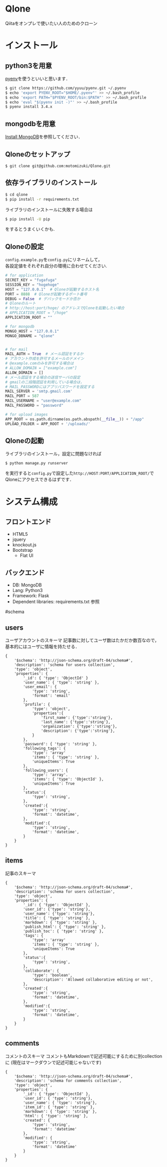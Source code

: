 Qlone
===============
Qiitaをオンプレで使いたい人のためのクローン

# インストール
## python3を用意
[pyenv](https://github.com/yyuu/pyenv)を使うといいと思います．
```bash
$ git clone https://github.com/yyuu/pyenv.git ~/.pyenv
$ echo 'export PYENV_ROOT="$HOME/.pyenv"' >> ~/.bash_profile
$ echo 'export PATH="$PYENV_ROOT/bin:$PATH"' >> ~/.bash_profile
$ echo 'eval "$(pyenv init -)"' >> ~/.bash_profile
$ pyenv install 3.4.x
```
## mongodbを用意
[Install MongoDB](http://docs.mongodb.org/manual/installation/)を参照してください．
## Qloneのセットアップ
```
$ git clone git@github.com:motomizuki/Qlone.git
```
## 依存ライブラリのインストール

```bash
$ cd qlone
$ pip install -r requirements.txt
```

ライブラリのインストールに失敗する場合は

```bash
$ pip install -U pip 
```

をするとうまくいくかも.

## Qloneの設定
`config.example.py`を`config.py`にリネームして，  
各設定値をそれぞれ自分の環境に合わせてください.

```py
# for application
SECRET_KEY = "fugafuga"
SESSION_KEY = "hogehoge"
HOST = "127.0.0.1"  # Qloneが起動するホスト名
PORT = 8888  # Qloneが起動するポート番号
DEBUG = False  # デバックモードか否か
# Qloneのルート
# http://host:port/hoge/ のアドレスでQloneを起動したい場合
# APPLICATION_ROOT = "/hoge"
APPLICATION_ROOT = ""

# for mongodb
MONGO_HOST = "127.0.0.1"
MONGO_DBNAME = "qlone"


# for mail
MAIL_AUTH = True  # メール認証をするか
# アカウント作成を許可するメールのドメイン
# @example.comのみを許可する場合は
# ALLOW_DOMAIN = ["example.com"]
ALLOW_DOMAIN = []
# メール認証をする場合の送信サーバの設定
# gmailの二段階認証を利用している場合は，
# MAIL_PASSWORDにはアプリパスワードを設定する
MAIL_SERVER = 'smtp.gmail.com'
MAIL_PORT = 587
MAIL_USERNAME = "user@example.com"
MAIL_PASSWORD = "password"

# for upload images
APP_ROOT = os.path.dirname(os.path.abspath(__file__)) + "/app"
UPLOAD_FOLDER = APP_ROOT + '/uploads/'
```
## Qloneの起動
ライブラリのインストール，設定に問題なければ

```
$ python manage.py runserver
```

を実行すると`config.py`で設定した`http://HOST:PORT/APPLICATION_ROOT/`でQloneにアクセスできるはずです．

# システム構成
## フロントエンド
- HTML5
- jquery
- knockout.js
- Bootstrap
  - Flat UI

## バックエンド
- DB: MongoDB
- Lang: Python3
- Framework: Flask
- Dependent libraries: requirements.txt 参照

#schema
## users
ユーザアカウントのスキーマ
記事数に対してユーザ数はたかだか数百なので，
基本的にはユーザに情報を持たせる．

```jsonschema
{
    '$schema': 'http://json-schema.org/draft-04/schema#',
    'description': 'schema for users collection',
    'type': 'object',
    'properties': {
        '_id': { 'type': 'ObjectId' }
        'user_name': { 'type': 'string' },
        'user_email': {
            'type': 'string',
            'format': 'email'
        },
        'profile': {
            'type': 'object',
            'properties':{
                'first_name': {'type':'string'},
                'last_name': {'type':'string'},
                'organization': {'type':'string'},
                'description': {'type':'string'},
            }
        },
        'password': { 'type': 'string' },
        'following_tags': {
            'type': 'array'
            'items': { 'type': 'string' },
            'uniqueItems': True
        },
        'following_users': {
            'type': 'array'.
            'items': { 'type': 'ObjectId' },
            'uniqueItems': True
        },
        'status':{
            'type': 'string',
        },
        'created':{
            'type': 'string',
            'format': 'datetime',
        },
        'modified':{
            'type': 'string',
            'format': 'datetime',
        }
    }
}
```

## items
記事のスキーマ

```jsonschema
{
    '$schema': 'http://json-schema.org/draft-04/schema#',
    'description': 'schema for users collection',
    'type': 'object',
    'properties': {
        '_id': { 'type': 'ObjectId' },
        'user_id': {'type': 'string'},
        'user_name': {'type': 'string'},
        'title': { 'type': 'string' },
        'markdown': { 'type': 'string' },
        'publish_html': { 'type': 'string' },
        'publish_toc': { 'type': 'string' },
        'tags': {
            'type': 'array'
            'items': { 'type': 'string' },
            'uniqueItems': True
        },
        'status':{
            'type': 'string',
        },
        'collaborate': {
            'type': 'boolean',
            'description': 'Allowed collaborative editing or not',
        },
        'created':{
            'type': 'string',
            'format': 'datetime',
        },
        'modified':{
            'type': 'string',
            'format': 'datetime',
        }
    }
}
```

## comments
コメントのスキーマ
コメントもMarkdownで記述可能にするために別collectionに
(現在はマークダウンで記述可能じゃないです)
```
{
    '$schema': 'http://json-schema.org/draft-04/schema#',
    'description': 'schema for comments collection',
    'type': 'object',
    'properties': {
        '_id': { 'type': 'ObjectId' },
        'user_id': { 'type': 'string'},
        'user_name': { 'type': 'string'},
        'item_id': { 'type': 'string' },
        'markdown': { 'type': 'string' },
        'html': { 'type': 'string' },
        'created': {
            'type': 'string',
            'format': 'datetime'
        },
        'modified': {
            'type': 'string',
            'format': 'datetime'
        }
    }
}
```